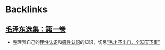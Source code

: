 
# Backlinks
## [毛泽东选集：第一卷](毛泽东选集：第一卷.md)
- 整理我自己的[理性认识](理性认识.md)和[感性认识](感性认识.md)的知识，切忌[“秀才不出门，全知天下事”](“秀才不出门，全知天下事”.md)


